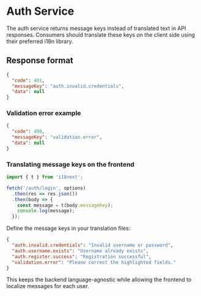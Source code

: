 # Auth Service

The auth service returns message keys instead of translated text in API responses. Consumers should translate these keys on the client side using their preferred i18n library.

## Response format

```json
{
  "code": 401,
  "messageKey": "auth.invalid.credentials",
  "data": null
}
```

### Validation error example

```json
{
  "code": 400,
  "messageKey": "validation.error",
  "data": null
}
```

### Translating message keys on the frontend

```javascript
import { t } from 'i18next';

fetch('/auth/login', options)
  .then(res => res.json())
  .then(body => {
    const message = t(body.messageKey);
    console.log(message);
  });
```

Define the message keys in your translation files:

```json
{
  "auth.invalid.credentials": "Invalid username or password",
  "auth.username.exists": "Username already exists",
  "auth.register.success": "Registration successful",
  "validation.error": "Please correct the highlighted fields."
}
```

This keeps the backend language-agnostic while allowing the frontend to localize messages for each user.
